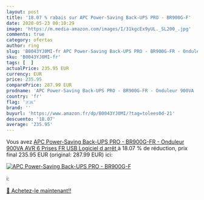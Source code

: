 ```yaml
---
layout: post
title: '18.07 % rabais sur APC Power-Saving Back-UPS PRO - BR900G-F'
date: 2020-05-23 00:10:29
image: 'https://m.media-amazon.com/images/I/31kgcEx9yUL._SL200_.jpg'
comments: true
category: ofertas
author: ring
slug: 'B0043YJ0MI-fr APC Power-Saving Back-UPS PRO - BR900G-FR - Onduleur 900VA...'
sku: 'B0043YJ0MI-fr'
tags: [  ]
actualPrice: 235.95 EUR
currency: EUR
price: 235.95
comparePrice: 287.99 EUR
prodname: 'APC Power-Saving Back-UPS PRO - BR900G-FR - Onduleur 900VA  AVR  6 Prises FR  USB  Logiciel d arrêt '
country: 'fr'
flag: '🇫🇷'
brand: ''
buyurl: 'https://www.amazon.fr/dp/B0043YJ0MI/?tag=tolees0d-21'
descuento: '18.07'
average: '235.95'
---
```


Vous avez [APC Power-Saving Back-UPS PRO - BR900G-FR - Onduleur 900VA  AVR  6 Prises FR  USB  Logiciel d arrêt ](https://www.amazon.fr/dp/B0043YJ0MI/?tag=tolees0d-21)  à  18.07 % de réduction, prix final  235.95 EUR (original: 287.99 EUR) ici:

[![APC Power-Saving Back-UPS PRO - BR900G-F](https://m.media-amazon.com/images/I/31kgcEx9yUL._SL200_.jpg)](https://www.amazon.fr/dp/B0043YJ0MI/?tag=tolees0d-21)

ℹ️:


[🛒 Achetez-le maintenant!!](https://www.amazon.fr/dp/B0043YJ0MI/?tag=tolees0d-21)
